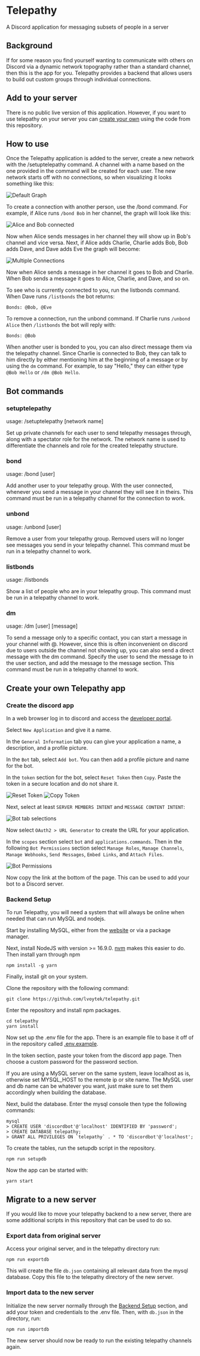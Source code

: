 # Telepathy
A Discord application for messaging subsets of people in a server

## Background
If for some reason you find yourself wanting to communicate with others on Discord via a dynamic network topography rather than a standard channel, then this is the app for you. Telepathy provides a backend that allows users to build out custom groups through individual connections.

## Add to your server
There is no public live version of this application. However, if you want to use telepathy on your server you can [create your own](#create-your-own-telepathy-app) using the code from this repository.
## How to use
Once the Telepathy application is added to the server, create a new network with the /setuptelepathy command. A channel with a name based on the one provided in the command will be created for each user. The new network starts off with no connections, so when visualizing it looks something like this:

![Default Graph](img/default-graph.png)

To create a connection with another person, use the /bond command. For example, if Alice runs `/bond Bob` in her channel, the graph will look like this:

![Alice and Bob connected](img/graph-1-connection.png)

Now when Alice sends messages in her channel they will show up in Bob's channel and vice versa. Next, if Alice adds Charlie, Charlie adds Bob, Bob adds Dave, and Dave adds Eve the graph will become:

![Multiple Connections](img/graph-multiple-connections.png)

Now when Alice sends a message in her channel it goes to Bob and Charlie. When Bob sends a message it goes to Alice, Charlie, and Dave, and so on.

To see who is currently connected to you, run the listbonds command. When Dave runs `/listbonds` the bot returns:

    Bonds: @Bob, @Eve

To remove a connection, run the unbond command. If Charlie runs `/unbond Alice` then `/listbonds` the bot will reply with:

    Bonds: @Bob

When another user is bonded to you, you can also direct message them via the telepathy channel. Since Charlie is connected to Bob, they can talk to him directly by either mentioning him at the beginning of a message or by using the `dm` command. For example, to say "Hello," they can either type `@Bob Hello` or `/dm @Bob Hello`.

## Bot commands
### setuptelepathy
usage: /setuptelepathy [network name]

Set up private channels for each user to send telepathy messages through, along with a spectator role for the network. The network name is used to differentiate the channels and role for the created telepathy structure.

### bond
usage: /bond [user]

Add another user to your telepathy group. With the user connected, whenever you send a message in your channel they will see it in theirs. This command must be run in a telepathy channel for the connection to work.

### unbond
usage: /unbond [user]

Remove a user from your telepathy group. Removed users will no longer see messages you send in your telepathy channel. This command must be run in a telepathy channel to work.

### listbonds
usage: /listbonds

Show a list of people who are in your telepathy group. This command must be run in a telepathy channel to work.

### dm
usage: /dm [user] [message]

To send a message only to a specific contact, you can start a message in your channel with @<userid>. However, since this is often inconvenient on discord due to users outside the channel not showing up, you can also send a direct message with the dm command. Specify the user to send the message to in the user section, and add the message to the message section. This command must be run in a telepathy channel to work.

## Create your own Telepathy app
### Create the discord app
In a web browser log in to discord and access the [developer portal](https://discord.com/developers/applications).

Select `New Application` and give it a name.

In the `General Information` tab you can give your application a name, a description, and a profile picture.

In the `Bot` tab, select `Add bot`. You can then add a profile picture and name for the bot.

In the `token` section for the bot, select `Reset Token` then `Copy`. Paste the token in  a secure location and do not share it.

![Reset Token](img/reset-token.png)
![Copy Token](img/copy-token.png)

Next, select at least `SERVER MEMBERS INTENT` and `MESSAGE CONTENT INTENT`:

![Bot tab selections](img/bottab.png)

Now select `OAuth2 > URL Generator` to create the URL for your application.

In the `scopes` section select `bot` and `applications.commands`. Then in the following `Bot Permissions` section select `Manage Roles`, `Manage Channels`, `Manage Webhooks`, `Send Messages`, `Embed Links`, and `Attach Files`.

![Bot Permissions](img/bot-permissions.png)

Now copy the link at the bottom of the page. This can be used to add your bot to a Discord server.

### Backend Setup
To run Telepathy, you will need a system that will always be online when needed that can run MySQL and nodejs.

Start by installing MySQL, either from the [website](https://www.mysql.com/downloads/) or via a package manager.

Next, install NodeJS with version >= 16.9.0. [nvm](https://github.com/nvm-sh/nvm) makes this easier to do. Then install yarn through npm

    npm install -g yarn

Finally, install git on your system.

Clone the repository with the following command:

    git clone https://github.com/lvoytek/telepathy.git

Enter the repository and install npm packages.

    cd telepathy
    yarn install

Now set up the .env file for the app. There is an example file to base it off of in the repository called [.env.example](.env.example).

In the token section, paste your token from the discord app page. Then choose a custom password for the password section.

If you are using a MySQL server on the same system, leave localhost as is, otherwise set MYSQL_HOST to the remote ip or site name. The MySQL user and db name can be whatever you want, just make sure to set them accordingly when building the database.

Next, build the database. Enter the mysql console then type the following commands:

    mysql
    > CREATE USER 'discordbot'@'localhost' IDENTIFIED BY 'password';
    > CREATE DATABASE telepathy;
    > GRANT ALL PRIVILEGES ON `telepathy` . * TO 'discordbot'@'localhost';

To create the tables, run the setupdb script in the repository.

    npm run setupdb

Now the app can be started with:

    yarn start

## Migrate to a new server

If you would like to move your telepathy backend to a new server, there are some additional scripts in this repository that can be used to do so.

### Export data from original server

Access your original server, and in the telepathy directory run:

    npm run exportdb

This will create the file `db.json` containing all relevant data from the mysql database. Copy this file to the telepathy directory of the new server.

### Import data to the new server

Initialize the new server normally through the [Backend Setup](#backend-setup) section, and add your token and credentials to the .env file. Then, with `db.json` in the directory, run:

    npm run importdb

The new server should now be ready to run the existing telepathy channels again.
